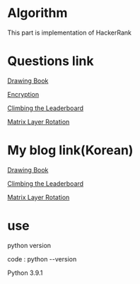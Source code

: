 # Algorithm
This part is implementation of HackerRank

# Questions link
[Drawing Book](https://www.hackerrank.com/challenges/drawing-book/problem?isFullScreen=true&h_r=next-challenge&h_v=zen&h_r=next-challenge&h_v=zen)

[Encryption](https://www.hackerrank.com/challenges/encryption/problem?isFullScreen=true)

[Climbing the Leaderboard](https://www.hackerrank.com/challenges/climbing-the-leaderboard/problem?isFullScreen=true)

[Matrix Layer Rotation](https://www.hackerrank.com/challenges/matrix-rotation-algo/problem?isFullScreen=true)

# My blog link(Korean)
[Drawing Book](https://woniblog.tistory.com/55)

[Climbing the Leaderboard](https://woniblog.tistory.com/58)

[Matrix Layer Rotation](https://woniblog.tistory.com/57)

# use
python version

code : python --version

Python 3.9.1
